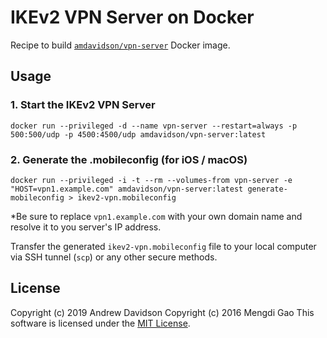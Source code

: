 # IKEv2 VPN Server on Docker

Recipe to build [`amdavidson/vpn-server`](https://registry.hub.docker.com/u/amdavidson/vpn-server/) Docker image.

## Usage

### 1. Start the IKEv2 VPN Server

    docker run --privileged -d --name vpn-server --restart=always -p 500:500/udp -p 4500:4500/udp amdavidson/vpn-server:latest

### 2. Generate the .mobileconfig (for iOS / macOS)

    docker run --privileged -i -t --rm --volumes-from vpn-server -e "HOST=vpn1.example.com" amdavidson/vpn-server:latest generate-mobileconfig > ikev2-vpn.mobileconfig

*Be sure to replace `vpn1.example.com` with your own domain name and resolve it to you server's IP address. 

Transfer the generated `ikev2-vpn.mobileconfig` file to your local computer via SSH tunnel (`scp`) or any other secure methods.

## License
Copyright (c) 2019 Andrew Davidson
Copyright (c) 2016 Mengdi Gao
This software is licensed under the [MIT License](LICENSE).
